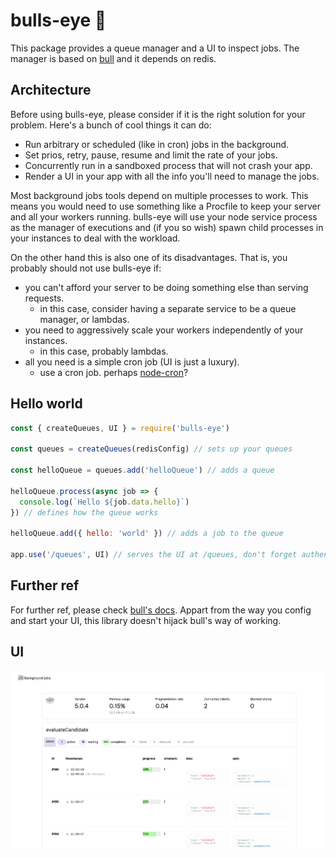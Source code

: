# bulls-eye 🎯

This package provides a queue manager and a UI to inspect jobs. The manager is based on [bull](https://github.com/OptimalBits/bull) and it depends on redis.

## Architecture

Before using bulls-eye, please consider if it is the right solution for your problem. Here's a bunch of cool things it can do:

- Run arbitrary or scheduled (like in cron) jobs in the background.
- Set prios, retry, pause, resume and limit the rate of your jobs.
- Concurrently run in a sandboxed process that will not crash your app.
- Render a UI in your app with all the info you'll need to manage the jobs.

Most background jobs tools depend on multiple processes to work. This means you would need to use something like a Procfile to keep your server and all your workers running. bulls-eye will use your node service process as the manager of executions and (if you so wish) spawn child processes in your instances to deal with the workload.

On the other hand this is also one of its disadvantages. That is, you probably should not use bulls-eye if:

- you can't afford your server to be doing something else than serving requests.
  - in this case, consider having a separate service to be a queue manager, or lambdas.
- you need to aggressively scale your workers independently of your instances.
  - in this case, probably lambdas.
- all you need is a simple cron job (UI is just a luxury).
  - use a cron job. perhaps [node-cron](https://www.npmjs.com/package/node-cron)?

## Hello world

```js
const { createQueues, UI } = require('bulls-eye')

const queues = createQueues(redisConfig) // sets up your queues

const helloQueue = queues.add('helloQueue') // adds a queue

helloQueue.process(async job => {
  console.log(`Hello ${job.data.hello}`)
}) // defines how the queue works

helloQueue.add({ hello: 'world' }) // adds a job to the queue

app.use('/queues', UI) // serves the UI at /queues, don't forget authentication!
```

## Further ref

For further ref, please check [bull's docs](https://github.com/OptimalBits/bull). Appart from the way you config and start your UI, this library doesn't hijack bull's way of working.

## UI

![UI](./shot.png)
